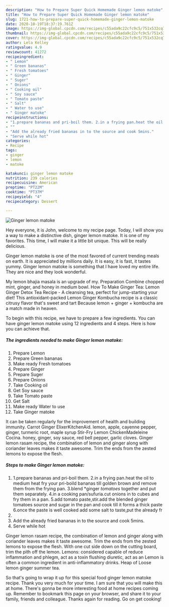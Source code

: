 ```yaml
---
description: "How to Prepare Super Quick Homemade Ginger lemon matoke"
title: "How to Prepare Super Quick Homemade Ginger lemon matoke"
slug: 1721-how-to-prepare-super-quick-homemade-ginger-lemon-matoke
date: 2020-10-19T18:37:19.761Z
image: https://img-global.cpcdn.com/recipes/c55ada9c22cfc9c5/751x532cq70/ginger-lemon-matoke-recipe-main-photo.jpg
thumbnail: https://img-global.cpcdn.com/recipes/c55ada9c22cfc9c5/751x532cq70/ginger-lemon-matoke-recipe-main-photo.jpg
cover: https://img-global.cpcdn.com/recipes/c55ada9c22cfc9c5/751x532cq70/ginger-lemon-matoke-recipe-main-photo.jpg
author: Lela Kelley
ratingvalue: 4.9
reviewcount: 41272
recipeingredient:
- " Lemon"
- " Green bananas"
- " Fresh tomatoes"
- " Ginger"
- " Suger"
- " Onions"
- " Cooking oil"
- " Soy sauce"
- " Tomato paste"
- " Salt"
- " Water to use"
- " Ginger matoke"
recipeinstructions:
- "1.prepare bananas and pri-boil them. 2.in a frying pan.heat the oil to medium heat fry your pri-boild bananas till golden brown and remove them from the frying pan. 3.blend *ginger *tomatoes* together and put them separately. 4.in a cooking pan/sufuria.cut onions in to cubes and fry them in a pan. 5.add tomato paste,stir.add the blended ginger tomatoes source and sugar in the pan and cook till it forms a thick paste 6.once the paste is well cooked add some salt to taste,put the already fr"
- ""
- "Add the already fried bananas in to the source and cook 5mins."
- "Serve while hot"
categories:
- Recipe
tags:
- ginger
- lemon
- matoke

katakunci: ginger lemon matoke 
nutrition: 239 calories
recipecuisine: American
preptime: "PT22M"
cooktime: "PT37M"
recipeyield: "4"
recipecategory: Dessert

---
```



![Ginger lemon matoke](https://img-global.cpcdn.com/recipes/c55ada9c22cfc9c5/751x532cq70/ginger-lemon-matoke-recipe-main-photo.jpg)

Hey everyone, it is John, welcome to my recipe page. Today, I will show you a way to make a distinctive dish, ginger lemon matoke. It is one of my favorites. This time, I will make it a little bit unique. This will be really delicious.

Ginger lemon matoke is one of the most favored of current trending meals on earth. It is appreciated by millions daily. It is easy, it is fast, it tastes yummy. Ginger lemon matoke is something that I have loved my entire life. They are nice and they look wonderful.

My lemon bhajia masala is an upgrade of my. Preparation Combine chopped mint, ginger, and honey in medium bowl. How To Make Ginger Tea: Lemon Ginger Detox Tea Recipe - A cleansing tea, perfect for jump-starting your diet! This antioxidant-packed Lemon Ginger Kombucha recipe is a classic citrusy flavor that&#39;s sweet and tart Because lemon + ginger + kombucha are a match made in heaven.


To begin with this recipe, we have to prepare a few ingredients. You can have ginger lemon matoke using 12 ingredients and 4 steps. Here is how you can achieve that.

<!--inarticleads1-->

##### The ingredients needed to make Ginger lemon matoke:

1. Prepare  Lemon
1. Prepare  Green bananas
1. Make ready  Fresh tomatoes
1. Prepare  Ginger
1. Prepare  Suger
1. Prepare  Onions
1. Take  Cooking oil
1. Get  Soy sauce
1. Take  Tomato paste
1. Get  Salt
1. Make ready  Water to use
1. Take  Ginger matoke


It can be taken regularly for the improvement of health and building immunity. Carrot Ginger ElixerKitchenAid. lemon, apple, cayenne pepper, ginger, turmeric root, maple syrup Stir-Fry Lemon ChickenMadeleine Cocina. honey, ginger, soy sauce, red bell pepper, garlic cloves. Ginger lemon rasam recipe, the combination of lemon and ginger along with coriander leaves makes it taste awesome. Trim the ends from the zested lemons to expose the flesh. 

<!--inarticleads2-->

##### Steps to make Ginger lemon matoke:

1. 1.prepare bananas and pri-boil them. 2.in a frying pan.heat the oil to medium heat fry your pri-boild bananas till golden brown and remove them from the frying pan. 3.blend *ginger *tomatoes* together and put them separately. 4.in a cooking pan/sufuria.cut onions in to cubes and fry them in a pan. 5.add tomato paste,stir.add the blended ginger tomatoes source and sugar in the pan and cook till it forms a thick paste 6.once the paste is well cooked add some salt to taste,put the already fr
1. 
1. Add the already fried bananas in to the source and cook 5mins.
1. Serve while hot


Ginger lemon rasam recipe, the combination of lemon and ginger along with coriander leaves makes it taste awesome. Trim the ends from the zested lemons to expose the flesh. With one cut side down on the cutting board, trim the pith off the lemon. Lemons: considered capable of reduce inflammation and phlegm, act as a toxin flushing diuretic, act as an Lemon is often a common ingredient in anti-inflammatory drinks. Heap of Loose lemon ginger summer tea. 

So that's going to wrap it up for this special food ginger lemon matoke recipe. Thank you very much for your time. I am sure that you will make this at home. There's gonna be more interesting food at home recipes coming up. Remember to bookmark this page on your browser, and share it to your family, friends and colleague. Thanks again for reading. Go on get cooking!
